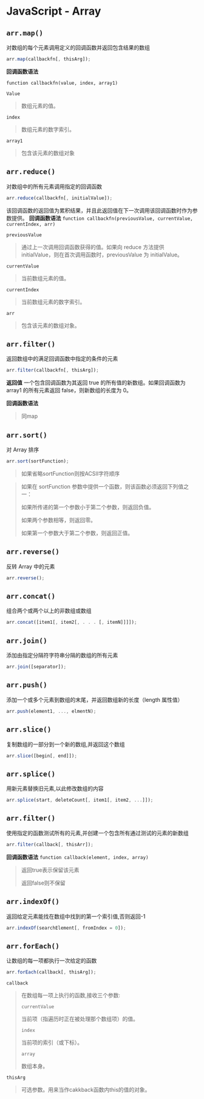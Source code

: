 # JavaScript - Array

## `arr.map()`

对数组的每个元素调用定义的回调函数并返回包含结果的数组

```javascript
arr.map(callbackfn[, thisArg]);
```

**回调函数语法**

`function callbackfn(value, index, array1)`

`Value`

> 数组元素的值。

`index`

> 数组元素的数字索引。

`array1`

> 包含该元素的数组对象

## `arr.reduce()`

对数组中的所有元素调用指定的回调函数

```javascript
arr.reduce(callbackfn[, initialValue]);
```

该回调函数的返回值为累积结果，并且此返回值在下一次调用该回调函数时作为参数提供。
**回调函数语法**
`function callbackfn(previousValue, currentValue, currentIndex, arr)`

`previousValue` 

> 通过上一次调用回调函数获得的值。如果向 reduce 方法提供 initialValue，则在首次调用函数时，previousValue 为 initialValue。

`currentValue`

> 当前数组元素的值。

`currentIndex`

> 当前数组元素的数字索引。

`arr`

> 包含该元素的数组对象。

## `arr.filter()`

返回数组中的满足回调函数中指定的条件的元素

```javascript
arr.filter(callbackfn[, thisArg]);
```

**返回值**
一个包含回调函数为其返回 true 的所有值的新数组。如果回调函数为 array1 的所有元素返回 false，则新数组的长度为 0。

**回调函数语法**

> 同map

## `arr.sort()`

对 Array 排序

```javascript
arr.sort(sortFunction);
```

> 如果省略sortFunction则按ACSII字符顺序

> 如果在 sortFunction 参数中提供一个函数，则该函数必须返回下列值之一：
>
> 如果所传递的第一个参数小于第二个参数，则返回负值。
>
> 如果两个参数相等，则返回零。
>
> 如果第一个参数大于第二个参数，则返回正值。

## `arr.reverse()`

反转 Array 中的元素

```javascript
arr.reverse();
```

## `arr.concat()`

组合两个或两个以上的非数组或数组

```javascript
arr.concat([item1[, item2[, . . . [, itemN]]]]);
```

## `arr.join()`

添加由指定分隔符字符串分隔的数组的所有元素

```javascript
arr.join([separator]);
```

## `arr.push()`

添加一个或多个元素到数组的末尾，并返回数组新的长度（length 属性值）

```javascript
arr.push(element1, ..., elmentN);
```

## `arr.slice()`

复制数组的一部分到一个新的数组,并返回这个数组

```javascript
arr.slice([begin[, end]]);
```

## `arr.splice()`

用新元素替换旧元素,以此修改数组的内容

```javascript
arr.splice(start, deleteCount[, item1[, item2, ...]]);
```

## `arr.filter()`

使用指定的函数测试所有的元素,并创建一个包含所有通过测试的元素的新数组

```javascript
arr.filter(callback[, thisArr]);
```

**回调函数语法**
`function callback(element, index, array)`

> 返回true表示保留该元素
>
> 返回false则不保留

## `arr.indexOf()`

返回给定元素能找在数组中找到的第一个索引值,否则返回-1

```javascript
arr.indexOf(searchElement[, fromIndex = 0]);
```

## `arr.forEach()`

让数组的每一项都执行一次给定的函数

```javascript
arr.forEach(callback[, thisArg]);
```

`callback`

> 在数组每一项上执行的函数,接收三个参数:
>
> `currentValue`
>
> 当前项（指遍历时正在被处理那个数组项）的值。
>
> `index`
>
> 当前项的索引（或下标）。
>
> `array`
>
> 数组本身。

`thisArg`

> 可选参数。用来当作cakkback函数内this的值的对象。
